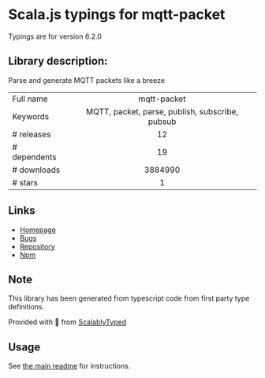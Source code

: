
# Scala.js typings for mqtt-packet

Typings are for version 6.2.0

## Library description:
Parse and generate MQTT packets like a breeze

|                    |                 |
| ------------------ | :-------------: |
| Full name          | mqtt-packet |
| Keywords           | MQTT, packet, parse, publish, subscribe, pubsub |
| # releases         | 12 |
| # dependents       | 19 |
| # downloads        | 3884990 |
| # stars            | 1 |

## Links
- [Homepage](https://github.com/mqttjs/mqtt-packet)
- [Bugs](https://github.com/mqttjs/mqtt-packet/issues)
- [Repository](https://github.com/mqttjs/mqtt-packet)
- [Npm](https://www.npmjs.com/package/mqtt-packet)
    


## Note
This library has been generated from typescript code from first party type definitions.

Provided with :purple_heart: from [ScalablyTyped](https://github.com/oyvindberg/ScalablyTyped)

## Usage
See [the main readme](../../readme.md) for instructions.


